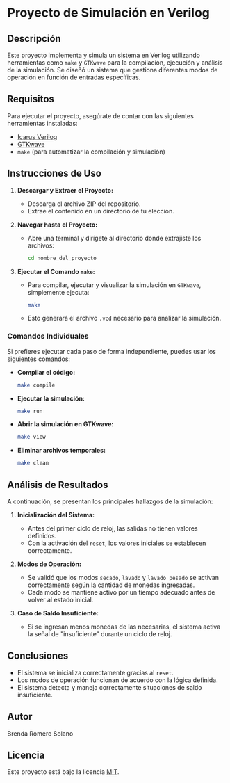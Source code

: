 # Proyecto de Simulación en Verilog

## Descripción

Este proyecto implementa y simula un sistema en Verilog utilizando herramientas como `make` y `GTKwave` para la compilación, ejecución y análisis de la simulación. Se diseñó un sistema que gestiona diferentes modos de operación en función de entradas específicas.

## Requisitos

Para ejecutar el proyecto, asegúrate de contar con las siguientes herramientas instaladas:

- [Icarus Verilog](http://iverilog.icarus.com/)
- [GTKwave](http://gtkwave.sourceforge.net/)
- `make` (para automatizar la compilación y simulación)

## Instrucciones de Uso

1. **Descargar y Extraer el Proyecto:**

   - Descarga el archivo ZIP del repositorio.
   - Extrae el contenido en un directorio de tu elección.

2. **Navegar hasta el Proyecto:**

   - Abre una terminal y dirígete al directorio donde extrajiste los archivos:
     ```sh
     cd nombre_del_proyecto
     ```

3. **Ejecutar el Comando ********`make`********:**

   - Para compilar, ejecutar y visualizar la simulación en `GTKwave`, simplemente ejecuta:
     ```sh
     make
     ```
   - Esto generará el archivo `.vcd` necesario para analizar la simulación.

### Comandos Individuales

Si prefieres ejecutar cada paso de forma independiente, puedes usar los siguientes comandos:

- **Compilar el código:**
  ```sh
  make compile
  ```
- **Ejecutar la simulación:**
  ```sh
  make run
  ```
- **Abrir la simulación en GTKwave:**
  ```sh
  make view
  ```
- **Eliminar archivos temporales:**
  ```sh
  make clean
  ```

## Análisis de Resultados

A continuación, se presentan los principales hallazgos de la simulación:

1. **Inicialización del Sistema:**

   - Antes del primer ciclo de reloj, las salidas no tienen valores definidos.
   - Con la activación del `reset`, los valores iniciales se establecen correctamente.

2. **Modos de Operación:**

   - Se validó que los modos `secado`, `lavado` y `lavado pesado` se activan correctamente según la cantidad de monedas ingresadas.
   - Cada modo se mantiene activo por un tiempo adecuado antes de volver al estado inicial.

3. **Caso de Saldo Insuficiente:**

   - Si se ingresan menos monedas de las necesarias, el sistema activa la señal de "insuficiente" durante un ciclo de reloj.

## Conclusiones

- El sistema se inicializa correctamente gracias al `reset`.
- Los modos de operación funcionan de acuerdo con la lógica definida.
- El sistema detecta y maneja correctamente situaciones de saldo insuficiente.

## Autor

Brenda Romero Solano

## Licencia

Este proyecto está bajo la licencia [MIT](https://opensource.org/licenses/MIT).

